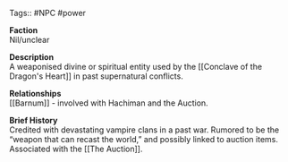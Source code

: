 Tags:: #NPC #power

**Faction**  
Nil/unclear

**Description**  
A weaponised divine or spiritual entity used by the [[Conclave of the Dragon's Heart]] in past supernatural conflicts.

**Relationships**  
[[Barnum]] - involved with Hachiman and the Auction.

**Brief History**  
Credited with devastating vampire clans in a past war. Rumored to be the “weapon that can recast the world,” and possibly linked to auction items. Associated with the [[The Auction]].